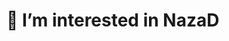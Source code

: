 # 👀 I’m interested in NazaD


<!---
medinaayuni/medinaayuni is a ✨ special ✨ repository because its `README.md` (this file) appears on your GitHub profile.
You can click the Preview link to take a look at your changes.
--->
